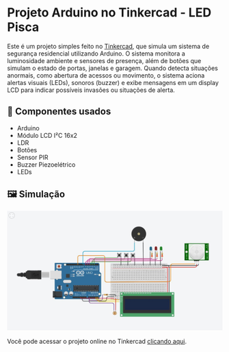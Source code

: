 # Projeto Arduino no Tinkercad - LED Pisca

Este é um projeto simples feito no [Tinkercad](https://www.tinkercad.com/), que simula um sistema de segurança residencial utilizando Arduino. O sistema monitora a luminosidade ambiente e sensores de presença, além de botões que simulam o estado de portas, janelas e garagem. Quando detecta situações anormais, como abertura de acessos ou movimento, o sistema aciona alertas visuais (LEDs), sonoros (buzzer) e exibe mensagens em um display LCD para indicar possíveis invasões ou situações de alerta.

## 🔧 Componentes usados
- Arduino 
- Módulo LCD I²C 16x2
- LDR 
- Botões 
- Sensor PIR
- Buzzer Piezoelétrico
- LEDs 

## 🖼️ Simulação
![Circuito](Imagens/sistema_arduino.JPG)

Você pode acessar o projeto online no Tinkercad [clicando aqui]((https://www.tinkercad.com/things/4sYZvdjZxx8-projeto-iot-alarmes-e-sensores)).
